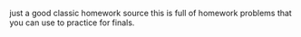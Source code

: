 just a good classic homework source
this is full of homework problems that you can use
to practice for finals.
